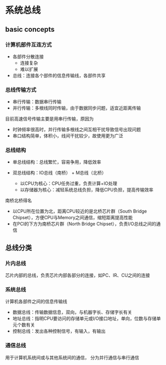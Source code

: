 # 系统总线

## basic concepts

### 计算机部件互连方式

* 各部件分散连接
	* 连接复杂
	* 难以扩展
* 总线：连接各个部件的信息传输线，各部件共享

### 总线传输方式

* 串行传输：数据串行传输
* 并行传输：多根线同时传输，由于数据同步问题，适宜近距离传输

目前高速信号传输主要是用串行传输，原因为
* 时钟频率很高时，并行传输多根线之间互相干扰导致信号出现问题
* 串口结构简单，体积小，线间干扰较少，故使用更为广泛

### 总线结构

* 单总线结构：总线繁忙，容易争用，降低效率
* 双总线结构：IO总线（南桥） + M总线（北桥）

	* 以CPU为核心：CPU任务过重，负责计算+IO处理
	* 以存储器为核心：减轻系统总线负担，降低CPU负担，提高传输效率

南桥北桥得名
* 以CPU所在位置为北，距离CPU较近的是北桥芯片群（South Bridge Chipset），方便CPU与Memory之间通信，缩短距离提高性能
* 在PCI的下方为南桥芯片群（North Bridge Chipset），负责I/O总线之间的通信

## 总线分类

### 片内总线

芯片内部的总线，负责芯片内部各部分的连接，如PC、IR、CU之间的连接

### 系统总线

计算机各部件之间的信息传输线

* 数据总线：传输数据信息，双向，与机器字长、存储字长有关
* 地址总线：指明CPU要访问的存储单元或I/O接口地址，单向，位数与存储单元个数有关
* 控制总线：发出各种控制信号，有输入，有输出

### 通信总线

用于计算机系统间或与其他系统间的通信， 分为并行通信与串行通信
